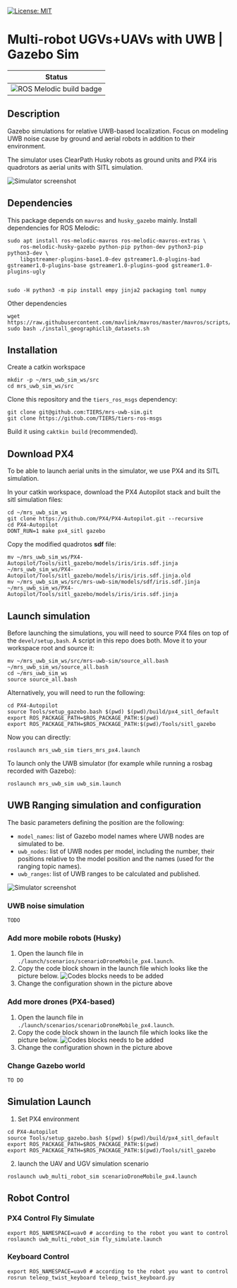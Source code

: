 
[![License: MIT](https://img.shields.io/badge/License-MIT-yellow.svg)](https://opensource.org/licenses/MIT)

# Multi-robot UGVs+UAVs with UWB | Gazebo Sim


| Status  |
|---------|
| ![ROS Melodic build badge](https://github.com/TIERS/mrs-uwb-sim/actions/workflows/melodic.yml/badge.svg) |


## Description

Gazebo simulations for relative UWB-based localization. Focus on modeling UWB noise cause by ground and aerial robots in addition to their environment.

The simulator uses ClearPath Husky robots as ground units and PX4 iris quadrotors as aerial units with SITL simulation.

![Simulator screenshot](./images/sim_view.png)

## Dependencies

This package depends on `mavros` and `husky_gazebo` mainly. Install dependencies for ROS Melodic:
```
sudo apt install ros-melodic-mavros ros-melodic-mavros-extras \
    ros-melodic-husky-gazebo python-pip python-dev python3-pip python3-dev \
    libgstreamer-plugins-base1.0-dev gstreamer1.0-plugins-bad gstreamer1.0-plugins-base gstreamer1.0-plugins-good gstreamer1.0-plugins-ugly

    
sudo -H python3 -m pip install empy jinja2 packaging toml numpy
```

Other dependencies
```
wget https://raw.githubusercontent.com/mavlink/mavros/master/mavros/scripts/install_geographiclib_datasets.sh
sudo bash ./install_geographiclib_datasets.sh
```

## Installation

Create a catkin workspace
```
mkdir -p ~/mrs_uwb_sim_ws/src
cd mrs_uwb_sim_ws/src
```

Clone this repository and the `tiers_ros_msgs` dependency:
```
git clone git@github.com:TIERS/mrs-uwb-sim.git
git clone https://github.com/TIERS/tiers-ros-msgs
```

Build it using `caktkin build` (recommended).

## Download PX4

To be able to launch aerial units in the simulator, we use PX4 and its SITL simulation.

In your catkin workspace, download the PX4 Autopilot stack and built the sitl simulation files:
```
cd ~/mrs_uwb_sim_ws
git clone https://github.com/PX4/PX4-Autopilot.git --recursive
cd PX4-Autopilot
DONT_RUN=1 make px4_sitl gazebo
```

Copy the modified quadrotos __sdf__ file:
```
mv ~/mrs_uwb_sim_ws/PX4-Autopilot/Tools/sitl_gazebo/models/iris/iris.sdf.jinja ~/mrs_uwb_sim_ws/PX4-Autopilot/Tools/sitl_gazebo/models/iris/iris.sdf.jinja.old
mv ~/mrs_uwb_sim_ws/src/mrs-uwb-sim/models/sdf/iris.sdf.jinja ~/mrs_uwb_sim_ws/PX4-Autopilot/Tools/sitl_gazebo/models/iris/iris.sdf.jinja
```
   
## Launch simulation

Before launching the simulations, you will need to source PX4 files on top of the `devel/setup,bash`.
A script in this repo does both. Move it to your workspace root and source it:
```
mv ~/mrs_uwb_sim_ws/src/mrs-uwb-sim/source_all.bash ~/mrs_uwb_sim_ws/source_all.bash
cd ~/mrs_uwb_sim_ws
source source_all.bash
```

Alternatively, you will need to run the following:
```
cd PX4-Autopilot
source Tools/setup_gazebo.bash $(pwd) $(pwd)/build/px4_sitl_default
export ROS_PACKAGE_PATH=$ROS_PACKAGE_PATH:$(pwd)
export ROS_PACKAGE_PATH=$ROS_PACKAGE_PATH:$(pwd)/Tools/sitl_gazebo
```

Now you can directly:
```
roslaunch mrs_uwb_sim tiers_mrs_px4.launch
```

To launch only the UWB simulator (for example while running a rosbag recorded with Gazebo):
```
roslaunch mrs_uwb_sim uwb_sim.launch
```

## UWB Ranging simulation and configuration

The basic parameters defining the position are the following:
- `model_names`: list of Gazebo model names where UWB nodes are simulated to be.
- `uwb_nodes`: list of UWB nodes per model, including the number, their positions relative to the model position and the names (used for the ranging topic names).
- `uwb_ranges`: list of UWB ranges to be calculated and published.

![Simulator screenshot](./images/config_sample.png)

### UWB noise simulation

`TODO`
### Add more mobile robots (Husky)
1. Open the launch file in ` ./launch/scenarios/scenarioDroneMobile_px4.launch`.
2. Copy the code block shown in the launch file which looks like the picture below. 
   ![Codes blocks needs to be added](./images/add_mobile_robot_conf.png)
3. Change the configuration shown in the picture above

### Add more drones (PX4-based)
1. Open the launch file in ` ./launch/scenarios/scenarioDroneMobile_px4.launch`.
2. Copy the code block shown in the launch file which looks like the picture below. 
   ![Codes blocks needs to be added](./images/add_drone_conf.png)
3. Change the configuration shown in the picture above

### Change Gazebo world

`TO DO`

## Simulation Launch
1. Set PX4 environment
```
cd PX4-Autopilot
source Tools/setup_gazebo.bash $(pwd) $(pwd)/build/px4_sitl_default
export ROS_PACKAGE_PATH=$ROS_PACKAGE_PATH:$(pwd)
export ROS_PACKAGE_PATH=$ROS_PACKAGE_PATH:$(pwd)/Tools/sitl_gazebo
```

2. launch the UAV and UGV simulation scenario
```
roslaunch uwb_multi_robot_sim scenarioDroneMobile_px4.launch
```

## Robot Control

### PX4 Control Fly Simulate
```
export ROS_NAMESPACE=uav0 # according to the robot you want to control
roslaunch uwb_multi_robot_sim fly_simulate.launch
```

### Keyboard Control
```
export ROS_NAMESPACE=uav0 # according to the robot you want to control
rosrun teleop_twist_keyboard teleop_twist_keyboard.py
``` 
